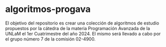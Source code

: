 # algoritmos-progava
El objetivo del repositorio es crear una colección de algoritmos de estudio propuestos por la cátedra de la materia Programación Avanzada de la UNLaM el 1er Cuatrimestre del año 2024. El mismo será llevado a cabo por el grupo número 7 de la comisión 02-4900.
